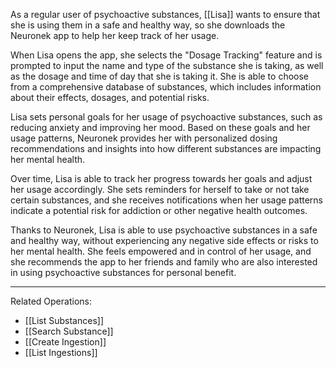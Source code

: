 As a regular user of psychoactive substances, [[Lisa]] wants to ensure that she is using them in a safe and healthy way, so she downloads the Neuronek app to help her keep track of her usage.

When Lisa opens the app, she selects the "Dosage Tracking" feature and is prompted to input the name and type of the substance she is taking, as well as the dosage and time of day that she is taking it. She is able to choose from a comprehensive database of substances, which includes information about their effects, dosages, and potential risks.

Lisa sets personal goals for her usage of psychoactive substances, such as reducing anxiety and improving her mood. Based on these goals and her usage patterns, Neuronek provides her with personalized dosing recommendations and insights into how different substances are impacting her mental health.

Over time, Lisa is able to track her progress towards her goals and adjust her usage accordingly. She sets reminders for herself to take or not take certain substances, and she receives notifications when her usage patterns indicate a potential risk for addiction or other negative health outcomes.

Thanks to Neuronek, Lisa is able to use psychoactive substances in a safe and healthy way, without experiencing any negative side effects or risks to her mental health. She feels empowered and in control of her usage, and she recommends the app to her friends and family who are also interested in using psychoactive substances for personal benefit.

---

Related Operations:

- [[List Substances]]
- [[Search Substance]]
- [[Create Ingestion]]
- [[List Ingestions]]
